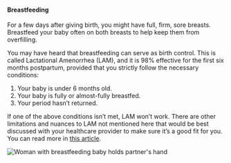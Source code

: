 #### Breastfeeding

For a few days after giving birth, you might have full, firm, sore breasts. Breastfeed your baby often on both breasts to help keep them from overfilling.

You may have heard that breastfeeding can serve as birth control. This is called Lactational Amenorrhea (LAM), and it is 98% effective for the first six months postpartum, provided that you strictly follow the necessary conditions: 

1. Your baby is under 6 months old. 
2. Your baby is fully or almost-fully breastfed.
3. Your period hasn’t returned. 

If one of the above conditions isn’t met, LAM won’t work. There are other limitations and nuances to LAM not mentioned here that would be best discussed with your healthcare provider to make sure it’s a good fit for you​. You can read more in [this article](https://myhealth.alberta.ca/sexual-reproductive-health/birth-control/natural-methods/lactation-amenorrhea).

![Woman with breastfeeding baby holds partner's hand](/images/couple_and_baby/cafe_holding_hands_baby_angle_closeup2.jpg)
